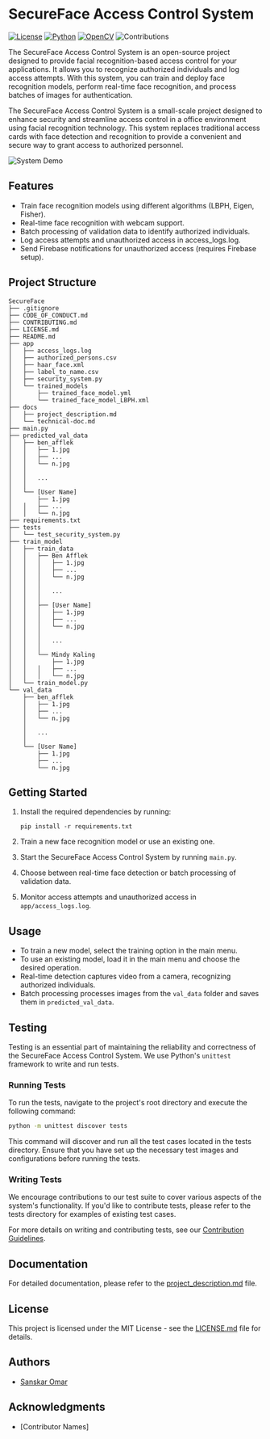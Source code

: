 # SecureFace Access Control System

[![License](https://img.shields.io/badge/License-MIT-blue.svg)](https://opensource.org/licenses/MIT)
[![Python](https://img.shields.io/badge/Python-3.x-blue.svg)](https://www.python.org/downloads/)
[![OpenCV](https://img.shields.io/badge/OpenCV-4.5.1-blue.svg)](https://opencv.org/releases/)
![Contributions](https://img.shields.io/badge/Contributions-Welcome-green.svg)

The SecureFace Access Control System is an open-source project designed to provide facial recognition-based access control for your applications. It allows you to recognize authorized individuals and log access attempts. With this system, you can train and deploy face recognition models, perform real-time face recognition, and process batches of images for authentication.

The SecureFace Access Control System is a small-scale project designed to enhance security and streamline access control in a office environment using facial recognition technology. This system replaces traditional access cards with face detection and recognition to provide a convenient and secure way to grant access to authorized personnel.

![System Demo](demo.gif)

## Features

- Train face recognition models using different algorithms (LBPH, Eigen, Fisher).
- Real-time face recognition with webcam support.
- Batch processing of validation data to identify authorized individuals.
- Log access attempts and unauthorized access in access_logs.log.
- Send Firebase notifications for unauthorized access (requires Firebase setup).

## Project Structure

```
SecureFace
├── .gitignore
├── CODE_OF_CONDUCT.md
├── CONTRIBUTING.md
├── LICENSE.md
├── README.md
├── app
│   ├── access_logs.log
│   ├── authorized_persons.csv
│   ├── haar_face.xml
│   ├── label_to_name.csv
│   ├── security_system.py
│   └── trained_models
│       ├── trained_face_model.yml
│       └── trained_face_model_LBPH.xml
├── docs
│   ├── project_description.md
│   └── technical-doc.md
├── main.py
├── predicted_val_data
│   ├── ben_afflek
│   │   ├── 1.jpg
│   │   ├── ...
│   │   └── n.jpg
│   │
│   │   ...
│   │
│   └── [User Name]
│       ├── 1.jpg
│   │   ├── ...
│   │   └── n.jpg
├── requirements.txt
├── tests
│   └── test_security_system.py
├── train_model
│   ├── train_data
│   │   ├── Ben Afflek
│   │   │   ├── 1.jpg
│   │   │   ├── ...
│   │   │   └── n.jpg
│   │   │
│   │   │   ...
│   │   │
│   │   ├── [User Name]
│   │   │   ├── 1.jpg
│   │   │   ├── ...
│   │   │   └── n.jpg
│   │   │
│   │   │   ...
│   │   │
│   │   └── Mindy Kaling
│   │       ├── 1.jpg
│   │   │   ├── ...
│   │   │   └── n.jpg
│   └── train_model.py
└── val_data
    ├── ben_afflek
    │   ├── 1.jpg
    │   ├── ...
    │   └── n.jpg
    │
    │   ...
    │
    └── [User Name]
        ├── 1.jpg
        ├── ...
        └── n.jpg
```

## Getting Started

1. Install the required dependencies by running:

   ```
   pip install -r requirements.txt
   ```

2. Train a new face recognition model or use an existing one.

3. Start the SecureFace Access Control System by running `main.py`.

4. Choose between real-time face detection or batch processing of validation data.

5. Monitor access attempts and unauthorized access in `app/access_logs.log`.

## Usage

- To train a new model, select the training option in the main menu.
- To use an existing model, load it in the main menu and choose the desired operation.
- Real-time detection captures video from a camera, recognizing authorized individuals.
- Batch processing processes images from the `val_data` folder and saves them in `predicted_val_data`.

## Testing

Testing is an essential part of maintaining the reliability and correctness of the SecureFace Access Control System. We use Python's `unittest` framework to write and run tests.

### Running Tests

To run the tests, navigate to the project's root directory and execute the following command:

```bash
python -m unittest discover tests
```

This command will discover and run all the test cases located in the tests directory. Ensure that you have set up the necessary test images and configurations before running the tests.

### Writing Tests
We encourage contributions to our test suite to cover various aspects of the system's functionality. If you'd like to contribute tests, please refer to the tests directory for examples of existing test cases.

For more details on writing and contributing tests, see our [Contribution Guidelines](CONTRIBUTING.md).

## Documentation

For detailed documentation, please refer to the [project_description.md](docs/project_description.md) file.

## License

This project is licensed under the MIT License - see the [LICENSE.md](LICENSE.md) file for details.

## Authors

- [Sanskar Omar](https://github.com/sanskaromar)

## Acknowledgments

- [Contributor Names]